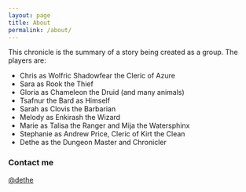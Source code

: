 ```yaml
---
layout: page
title: About
permalink: /about/
---
```


This chronicle is the summary of a story being created as a group. The players
are:

* Chris as Wolfric Shadowfear the Cleric of Azure
* Sara as Rook the Thief
* Gloria as Chameleon the Druid (and many animals)
* Tsafnur the Bard as Himself
* Sarah as Clovis the Barbarian
* Melody as Enkirash the Wizard
* Marie as Talisa the Ranger and Mija the Watersphinx
* Stephanie as Andrew Price, Cleric of Kirt the Clean
* Dethe as the Dungeon Master and Chronicler

### Contact me

[@dethe](https://twitter.com/dethe)
